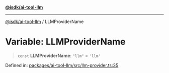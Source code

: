 [**@isdk/ai-tool-llm**](../README.md)

***

[@isdk/ai-tool-llm](../globals.md) / LLMProviderName

# Variable: LLMProviderName

> `const` **LLMProviderName**: `"llm"` = `'llm'`

Defined in: [packages/ai-tool-llm/src/llm-provider.ts:35](https://github.com/isdk/ai-tool-llm.js/blob/780a1d1c86b3c56efc274a930a7b482fc2c1a2a1/src/llm-provider.ts#L35)

